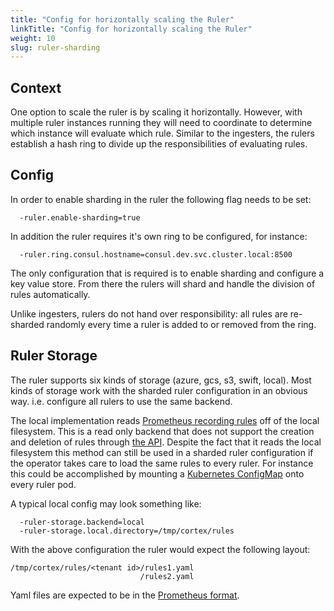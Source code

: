 ```yaml
---
title: "Config for horizontally scaling the Ruler"
linkTitle: "Config for horizontally scaling the Ruler"
weight: 10
slug: ruler-sharding
---
```


## Context

One option to scale the ruler is by scaling it horizontally. However, with multiple ruler instances running they will need to coordinate to determine which instance will evaluate which rule. Similar to the ingesters, the rulers establish a hash ring to divide up the responsibilities of evaluating rules.

## Config

In order to enable sharding in the ruler the following flag needs to be set:

```
  -ruler.enable-sharding=true
```

In addition the ruler requires it's own ring to be configured, for instance:

```
  -ruler.ring.consul.hostname=consul.dev.svc.cluster.local:8500
```

The only configuration that is required is to enable sharding and configure a key value store. From there the rulers will shard and handle the division of rules automatically.

Unlike ingesters, rulers do not hand over responsibility: all rules are re-sharded randomly every time a ruler is added to or removed from the ring.

## Ruler Storage

The ruler supports six kinds of storage (azure, gcs, s3, swift, local). Most kinds of storage work with the sharded ruler configuration in an obvious way. i.e. configure all rulers to use the same backend.

The local implementation reads [Prometheus recording rules](https://prometheus.io/docs/prometheus/latest/configuration/recording_rules/) off of the local filesystem. This is a read only backend that does not support the creation and deletion of rules through [the API](../api/_index.md#ruler). Despite the fact that it reads the local filesystem this method can still be used in a sharded ruler configuration if the operator takes care to load the same rules to every ruler. For instance this could be accomplished by mounting a [Kubernetes ConfigMap](https://kubernetes.io/docs/concepts/configuration/configmap/) onto every ruler pod.

A typical local config may look something like:

```
  -ruler-storage.backend=local
  -ruler-storage.local.directory=/tmp/cortex/rules
```

With the above configuration the ruler would expect the following layout:

```
/tmp/cortex/rules/<tenant id>/rules1.yaml
                             /rules2.yaml
```

Yaml files are expected to be in the [Prometheus format](https://prometheus.io/docs/prometheus/latest/configuration/recording_rules/#recording-rules).
